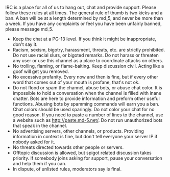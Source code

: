 IRC is a place for all of us to hang out, chat and provide support. Please follow these rules at all times. The general rule of thumb is two kicks and a ban. A ban will be at a length determined by md_5, and never be more than a week. If you have any complaints or feel you have been unfairly banned, please message md_5.


* Keep the chat at a PG-13 level.  If you think it might be inappropriate, don't say it.
* Racism, sexism, bigotry, harassment, threats, etc. are strictly prohibited. Do not use racial slurs, or bigoted remarks. Do not harass or threaten any user or use this channel as a place to coordinate attacks on others.
* No trolling, flaming, or flame-baiting. Keep discussion civil. Acting like a goof will get you removed.
* No excessive profanity. Every now and then is fine, but if every other word that comes out of your mouth is profane, that's not ok.
* Do not flood or spam the channel, abuse bots, or abuse chat color. It is impossible to hold a conversation when the channel is filled with inane chatter. Bots are here to provide information and preform other useful functions. Abusing bots by spamming commands will earn you a ban. Chat colors should be used sparingly. Do not color your chat for no good reason. If you need to paste a number of lines to the channel, use a website such as http://paste.md-5.net/. Do not run unauthorized bots that speak in the channel.
* No advertising servers, other channels, or products. Providing information in context is fine, but don't tell everyone your server IP if nobody asked for it.
* No threats directed towards other people or servers. 
* Offtopic discussion is allowed, but spigot related discussion takes priority. If somebody joins asking for support, pause your conversation and help them if you can.
* In dispute, of unlisted rules, moderators say is final.
